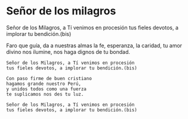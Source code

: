 # Señor de los milagros

Señor de los Milagros, a Tí venimos en procesión
tus fieles devotos, a implorar tu bendición.(bis)

Faro que guía, da a nuestras almas la fe, esperanza, la caridad,
tu amor divino nos ilumine, nos haga dignos de tu bondad.

	Señor de los Milagros, a Tí venimos en procesión
	tus fieles devotos, a implorar tu bendición.(bis)

	Con paso firme de buen cristiano
	hagamos grande nuestro Perú,
	y unidos todos como una fuerza
	te suplicamos nos des tu luz.

	Señor de los Milagros, a Tí venimos en procesión
	tus fieles devotos, a implorar tu bendición.(bis)
